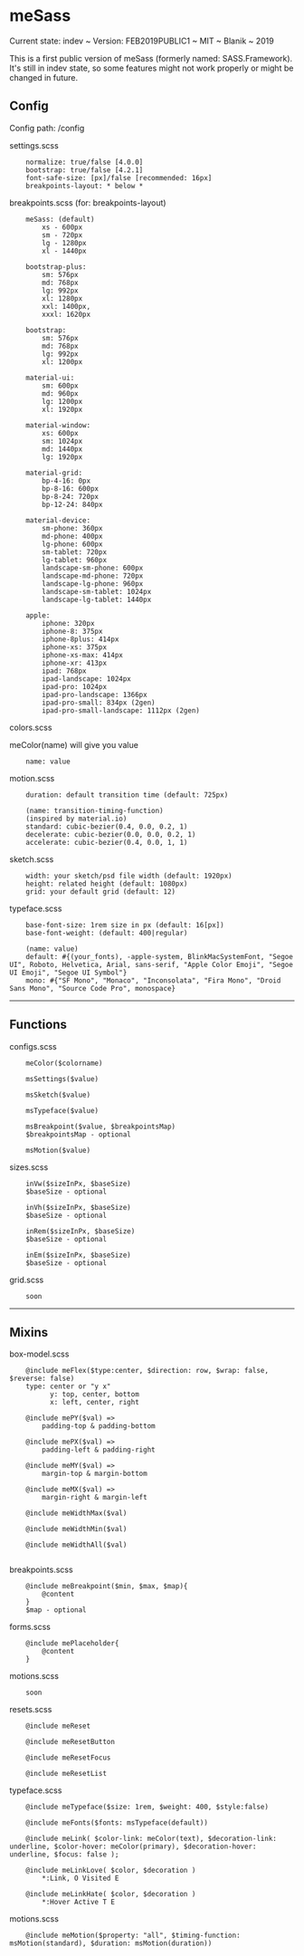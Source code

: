 # meSass
Current state: indev ~ Version: FEB2019PUBLIC1 ~ MIT ~ Blanik ~ 2019

This is a first public version of meSass (formerly named: SASS.Framework). It's still in indev state, so some features might not work properly or might be changed in future.


## Config
Config path: /config

settings.scss
```
    normalize: true/false [4.0.0]
    bootstrap: true/false [4.2.1]
    font-safe-size: [px]/false [recommended: 16px]
    breakpoints-layout: * below *
```

breakpoints.scss (for: breakpoints-layout)
```
    meSass: (default)
        xs - 600px
        sm - 720px
        lg - 1280px
        xl - 1440px

    bootstrap-plus:
        sm: 576px
        md: 768px
        lg: 992px
        xl: 1280px
        xxl: 1400px,
        xxxl: 1620px

    bootstrap:
        sm: 576px
        md: 768px
        lg: 992px
        xl: 1200px

    material-ui:
        sm: 600px
        md: 960px
        lg: 1200px
        xl: 1920px

    material-window: 
        xs: 600px
        sm: 1024px
        md: 1440px
        lg: 1920px

    material-grid:
        bp-4-16: 0px
        bp-8-16: 600px
        bp-8-24: 720px
        bp-12-24: 840px

    material-device:
        sm-phone: 360px
        md-phone: 400px
        lg-phone: 600px
        sm-tablet: 720px
        lg-tablet: 960px
        landscape-sm-phone: 600px
        landscape-md-phone: 720px
        landscape-lg-phone: 960px
        landscape-sm-tablet: 1024px
        landscape-lg-tablet: 1440px

    apple:
        iphone: 320px
        iphone-8: 375px
        iphone-8plus: 414px
        iphone-xs: 375px
        iphone-xs-max: 414px
        iphone-xr: 413px
        ipad: 768px
        ipad-landscape: 1024px
        ipad-pro: 1024px
        ipad-pro-landscape: 1366px
        ipad-pro-small: 834px (2gen)
        ipad-pro-small-landscape: 1112px (2gen)
```

colors.scss

meColor(name) will give you value
```
    name: value
```

motion.scss
```
    duration: default transition time (default: 725px)

    (name: transition-timing-function)
    (inspired by material.io)
    standard: cubic-bezier(0.4, 0.0, 0.2, 1)
    decelerate: cubic-bezier(0.0, 0.0, 0.2, 1)
    accelerate: cubic-bezier(0.4, 0.0, 1, 1)
```

sketch.scss
```
    width: your sketch/psd file width (default: 1920px)
    height: related height (default: 1080px)
    grid: your default grid (default: 12)
```

typeface.scss
```
    base-font-size: 1rem size in px (default: 16[px])
    base-font-weight: (default: 400|regular)

    (name: value)
    default: #{(your_fonts), -apple-system, BlinkMacSystemFont, "Segoe UI", Roboto, Helvetica, Arial, sans-serif, "Apple Color Emoji", "Segoe UI Emoji", "Segoe UI Symbol"}
    mono: #{"SF Mono", "Monaco", "Inconsolata", "Fira Mono", "Droid Sans Mono", "Source Code Pro", monospace}

```
---

## Functions
configs.scss
```
    meColor($colorname)

    msSettings($value)

    msSketch($value)

    msTypeface($value)

    msBreakpoint($value, $breakpointsMap)
    $breakpointsMap - optional

    msMotion($value)
```

sizes.scss
```
    inVw($sizeInPx, $baseSize)
    $baseSize - optional

    inVh($sizeInPx, $baseSize)
    $baseSize - optional

    inRem($sizeInPx, $baseSize)
    $baseSize - optional

    inEm($sizeInPx, $baseSize)
    $baseSize - optional
```

grid.scss
```
    soon
```
---

## Mixins
box-model.scss
```
    @include meFlex($type:center, $direction: row, $wrap: false, $reverse: false)
    type: center or "y x"
          y: top, center, bottom
          x: left, center, right

    @include mePY($val) => 
        padding-top & padding-bottom

    @include mePX($val) =>
        padding-left & padding-right

    @include meMY($val) =>
        margin-top & margin-bottom

    @include meMX($val) =>
        margin-right & margin-left

    @include meWidthMax($val)

    @include meWidthMin($val)

    @include meWidthAll($val)
    
```

breakpoints.scss
```
    @include meBreakpoint($min, $max, $map){
        @content
    }
    $map - optional
```

forms.scss
```
    @include mePlaceholder{
        @content
    }
```

motions.scss
```
    soon
```

resets.scss
```
    @include meReset

    @include meResetButton

    @include meResetFocus

    @include meResetList

```

typeface.scss
```
    @include meTypeface($size: 1rem, $weight: 400, $style:false)

    @include meFonts($fonts: msTypeface(default))

    @include meLink( $color-link: meColor(text), $decoration-link: underline, $color-hover: meColor(primary), $decoration-hover: underline, $focus: false );

    @include meLinkLove( $color, $decoration )
        *:Link, O Visited E 

    @include meLinkHate( $color, $decoration )
        *:Hover Active T E
```

motions.scss
```
    @include meMotion($property: "all", $timing-function: msMotion(standard), $duration: msMotion(duration))
```